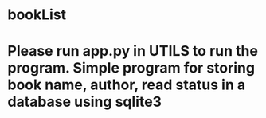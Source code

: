 # bookList
# Please run app.py in UTILS to run the program. Simple program for storing book name, author, read status in a database using sqlite3

